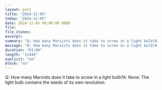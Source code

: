 ```yaml
---
layout: post
title: "2024-12-05"
today: "2024-12-05"
date: 2024-12-05 00:00:00 0000
file:
file_itunes:
excerpt:
summary: "Q: How many Marxists does it take to screw in a light bulb?A: None: The light bulb contains the seeds of its own revolution."
message: "Q: How many Marxists does it take to screw in a light bulb?A: None: The light bulb contains the seeds of its own revolution."
duration: "01:00"
length: "11444"
explicit: "no"
block: "no"
---
```

Q: How many Marxists does it take to screw in a light bulb?A: None: The light bulb contains the seeds of its own revolution.

